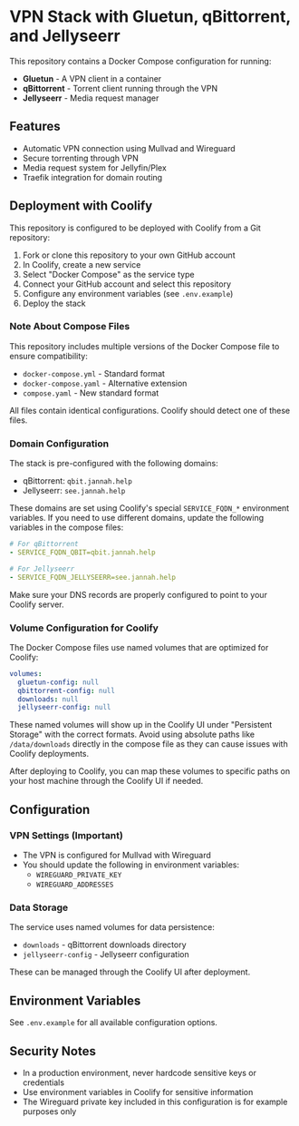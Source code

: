 # VPN Stack with Gluetun, qBittorrent, and Jellyseerr

This repository contains a Docker Compose configuration for running:
- **Gluetun** - A VPN client in a container
- **qBittorrent** - Torrent client running through the VPN
- **Jellyseerr** - Media request manager

## Features
- Automatic VPN connection using Mullvad and Wireguard
- Secure torrenting through VPN
- Media request system for Jellyfin/Plex
- Traefik integration for domain routing

## Deployment with Coolify

This repository is configured to be deployed with Coolify from a Git repository:

1. Fork or clone this repository to your own GitHub account
2. In Coolify, create a new service
3. Select "Docker Compose" as the service type
4. Connect your GitHub account and select this repository
5. Configure any environment variables (see `.env.example`)
6. Deploy the stack

### Note About Compose Files

This repository includes multiple versions of the Docker Compose file to ensure compatibility:
- `docker-compose.yml` - Standard format
- `docker-compose.yaml` - Alternative extension
- `compose.yaml` - New standard format

All files contain identical configurations. Coolify should detect one of these files.

### Domain Configuration

The stack is pre-configured with the following domains:
- qBittorrent: `qbit.jannah.help`
- Jellyseerr: `see.jannah.help`

These domains are set using Coolify's special `SERVICE_FQDN_*` environment variables. If you need to use different domains, update the following variables in the compose files:

```yaml
# For qBittorrent
- SERVICE_FQDN_QBIT=qbit.jannah.help

# For Jellyseerr
- SERVICE_FQDN_JELLYSEERR=see.jannah.help
```

Make sure your DNS records are properly configured to point to your Coolify server.

### Volume Configuration for Coolify

The Docker Compose files use named volumes that are optimized for Coolify:

```yaml
volumes:
  gluetun-config: null
  qbittorrent-config: null
  downloads: null
  jellyseerr-config: null
```

These named volumes will show up in the Coolify UI under "Persistent Storage" with the correct formats. Avoid using absolute paths like `/data/downloads` directly in the compose file as they can cause issues with Coolify deployments.

After deploying to Coolify, you can map these volumes to specific paths on your host machine through the Coolify UI if needed.

## Configuration

### VPN Settings (Important)
- The VPN is configured for Mullvad with Wireguard
- You should update the following in environment variables:
  - `WIREGUARD_PRIVATE_KEY`
  - `WIREGUARD_ADDRESSES`

### Data Storage
The service uses named volumes for data persistence:
- `downloads` - qBittorrent downloads directory
- `jellyseerr-config` - Jellyseerr configuration

These can be managed through the Coolify UI after deployment.

## Environment Variables
See `.env.example` for all available configuration options.

## Security Notes
- In a production environment, never hardcode sensitive keys or credentials
- Use environment variables in Coolify for sensitive information
- The Wireguard private key included in this configuration is for example purposes only